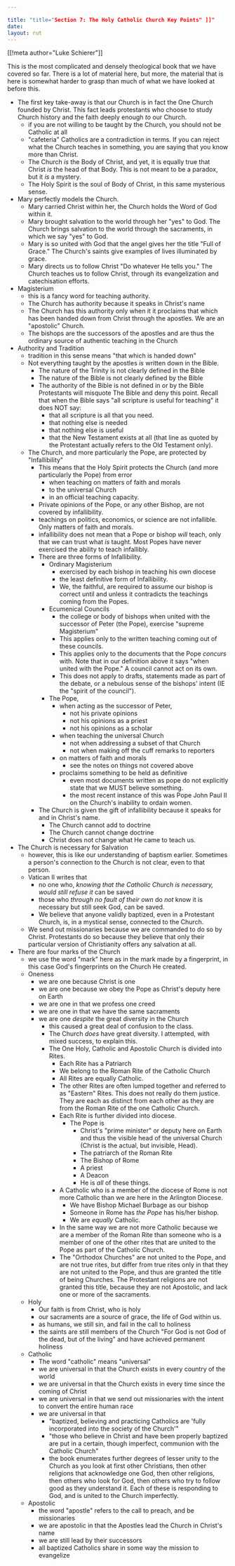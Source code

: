 ```yaml
---

title: "title="Section 7: The Holy Catholic Church Key Points" ]]"
date: 
layout: rut
---
```


[[!meta author="Luke Schierer"]]

This is the most complicated and densely theological book that we have covered
so far.  There is a lot of material here, but more, the material that is here is
somewhat harder to grasp than much of what we have looked at before this.  

* The first key take-away is that our Church is in fact the One Church founded
  by Christ.  This fact leads protestants who choose to study Church history and
  the faith deeply enough *to* our Church.
  * if you are not willing to be taught by the Church, you should not be
    Catholic at all
  * "cafeteria" Catholics are a contradiction in terms.  If you can reject what
    the Church teaches in something, you are saying that you know more than
    Christ. 
  * The Church *is* the Body of Christ, and yet, it is equally true that Christ
    *is* the head of that Body.  This is not meant to be a paradox, but it *is*
    a mystery. 
  * The Holy Spirit is the soul of Body of Christ, in this same mysterious
    sense. 
* Mary perfectly models the Church.
  * Mary carried Christ within her, the Church holds the Word of God within
    it. 
  * Mary brought salvation to the world through her "yes" to God.  The Church
    brings salvation to the world through the sacraments, in which we say
    "yes" to God. 
  * Mary is so united with God that the angel gives her the title "Full of
    Grace."  The Church's saints give examples of lives illuminated by grace. 
  * Mary directs us to follow Christ "Do whatever He tells you."  The Church
    teaches us to follow Christ, through its evangelization and catechisation
    efforts. 
* Magisterium
  * this is a fancy word for teaching authority.
  * The Church has authority because it speaks in Christ's name
  * The Church has this authority only when it it proclaims that which has been
    handed down from Christ through the apostles.  We are an "apostolic" Church.
  * The bishops are the successors of the apostles and are thus the ordinary
    source of authentic teaching in the Church
* Authority and Tradition
  * tradition in this sense means "that which is handed down"
  * Not everything taught by the apostles *is* written down in the Bible.
    * The nature of the Trinity is not clearly defined in the Bible
    * The nature of the Bible is not clearly defined by the Bible
    * The authority of the Bible is not defined in or by the Bible
      Protestants will misquote The Bible and deny this point.  Recall that
      when the Bible says "all scripture is useful for teaching" it does NOT
      say:
      * that all scripture is all that you need.
      * that nothing else is needed
      * that nothing else is useful
      * that the New Testament exists at all (that line as quoted by the
        Protestant actually refers to the Old Testament only).
   * The Church, and more particularly the Pope, are protected by "Infallibility"
     * This means that the Holy Spirit protects the Church (and more
       particularly the Pope) from error
       * when teaching on matters of faith and morals
       * to the universal Church
       * in an official teaching capacity.
     * Private opinions of the Pope, or any other Bishop, are not covered by
       infallibility.
     * teachings on politics, economics, or science are not infallible.  Only
       matters of faith and morals. 
     * infallibility does not mean that a Pope or bishop *will* teach, only that
       we can trust what *is* taught.  Most Popes have never exercised the
       ability to teach infallibly. 
     * There are three forms of Infallibility.
       * Ordinary Magisterium
         * exercised by each bishop in teaching his own diocese
         * the least definitive form of Infallibility.
         * We, the faithful, are required to assume our bishop is correct until
           and unless it contradicts the teachings coming from the Popes. 
       * Ecumenical Councils
         * the college or body of bishops when united with the successor of
           Peter (the Pope), exercise "supreme Magisterium"
         * This applies only to the written teaching coming out of these
           councils. 
         * This applies only to the documents that the Pope *concurs* with. Note
           that in our definition above it says "when united with the Pope."  A
           council cannot act on its own. 
         * This does not apply to drafts, statements made as part of the debate,
           or a nebulous sense of the bishops' intent (IE the "spirit of the
           council"). 
       * The Pope, 
         * when acting as the successor of Peter, 
           * not his private opinions
           * not his opinions as a priest
           * not his opinions as a scholar
         * when teaching the universal Church
           * not when addressing a subset of that Church
           * not when making off the cuff remarks to reporters
         * on matters of faith and morals
           * see the notes on things not covered above
         * proclaims something to be held as definitive
           * even most documents written as pope do not explicitly state that we
             MUST believe something. 
           * the most recent instance of this was Pope John Paul II on the
             Church's inability to ordain women. 
     * The Church is given the gift of infallibility because it speaks for and in
       Christ's name.
       * The Church cannot add to doctrine
       * The Church cannot change doctrine
       * Christ does not change what He came to teach us.
* The Church is necessary for Salvation
  * however, this is like our understanding of baptism earlier.  Sometimes a
    person's connection to the Church is not clear, even to that person.
  * Vatican II writes that 
    * no one who, *knowing that the Catholic Church is necessary, would still
      refuse it* can be saved
    * those who *through no fault of their own* do *not* know it is necessary
      but still seek God, can be saved. 
    * We believe that anyone validly baptized, even in a Protestant Church, is,
      in a mystical sense, connected to the Church. 
  * We send out missionaries because we are commanded to do so by Christ.
    Protestants do so because they believe that only their particular version
    of Christianity offers any salvation at all. 
* There are four marks of the Church
  * we use the word "mark" here as in the mark made by a fingerprint, in this
    case God's fingerprints on the Church He created. 
  * Oneness
    * we are one because Christ is one
    * we are one because we obey the Pope as Christ's deputy here on Earth
    * we are one in that we profess one creed
    * we are one in that we have the same sacraments
    * we are one *despite* the great diversity in the Church
      * this caused a great deal of confusion to the class. 
      * The Church *does* have great diversity. I attempted, with mixed success,
        to explain this.
      * The One Holy, Catholic and Apostolic Church is divided into Rites.
        * Each Rite has a Patriarch
        * We belong to the Roman Rite of the Catholic Church
        * All Rites are equally Catholic. 
        * The other Rites are often lumped together and referred to as "Eastern"
          Rites.  This does not really do them justice.  They are each as
          distinct from each other as they are from the Roman Rite of the
          one Catholic Church. 
        * Each Rite is further divided into diocese.
          * The Pope is
            * Christ's "prime minister" or deputy here on Earth and thus the
              visible head of the universal Church (Christ is the actual, but
              invisible, Head). 
            * The patriarch of the Roman Rite
            * The Bishop of Rome
            * A priest
            * A Deacon
            * He is _all_ of these things. 
         * A Catholic who is a member of the diocese of Rome is not more
           Catholic than we are here in the Arlington Diocese.  
           * We have Bishop Michael Burbage as our bishop
           * Someone in Rome has _the Pope_ has his/her bishop. 
           * We are _equally_ Catholic.
         * In the same way we are not more Catholic because we are a member of
           the Roman Rite than someone who is a member of one of the other rites
           that are united to the Pope as part of the Catholic Church. 
         * The "Orthodox Churches" are not united to the Pope, and are not true
           rites, but differ from true rites only in that they are not united to
           the Pope, and thus are granted the title of being Churches.  The
           Protestant religions are not granted this title, because they are not
           Apostolic, and lack one or more of the sacraments. 
  * Holy 
    * Our faith is from Christ, who is holy
    * our sacraments are a source of grace, the life of God within us.
    * as humans, we still sin, and fail in the call to holiness
    * the saints are still members of the Church "For God is not God of the
      dead, but of the living" and have achieved permanent holiness
  * Catholic
    * The word "catholic" means "universal"
    * we are universal in that the Church exists in every country of the world
    * we are universal in that the Church exists in every time since the
      coming of Christ
    * we are universal in that we send out missionaries with the intent to
      convert the entire human race
    * we are universal in that 
      * "baptized, believing and practicing Catholics are 'fully incorporated
        into the society of the Church'"
      * "those who believe in Christ and have been properly baptized are put in
        a certain, though imperfect, communion with the Catholic Church"
      * the book enumerates further degrees of lesser unity to the Church as you
        look at first other Christians, then other religions that acknowledge one
        God, then other religions, then others who look for God, then others who
        try to follow good as they understand it.  Each of these is responding
        to God, and is united to the Church imperfectly. 
   * Apostolic
     * the word "apostle" refers to the call to preach, and be missionaries
     * we are apostolic in that the Apostles lead the Church in Christ's name
     * we are still lead by their successors
     * all baptized Catholics share in some way the mission to evangelize


